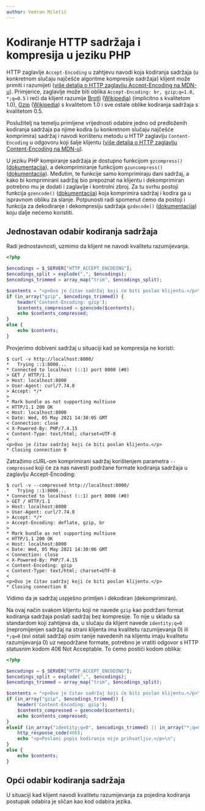 ```yaml
---
author: Vedran Miletić
---
```


# Kodiranje HTTP sadržaja i kompresija u jeziku PHP

HTTP zaglavlje `Accept-Encoding` u zahtjevu navodi koja kodiranja sadržaja (u konkretnom slučaju najčešće algoritme kompresije sadržaja) klijent može primiti i razumijeti ([više detalja o HTTP zaglavlju Accept-Encoding na MDN-u](https://developer.mozilla.org/en-US/docs/Web/HTTP/Headers/Accept-Encoding)). Primjerice, zaglavlje može biti oblika `Accept-Encoding: br, gzip;q=1.0, *;q=0.5` i reći da klijent razumije [Brotli](https://brotli.org/) ([Wikipedia](https://en.wikipedia.org/wiki/Brotli)) (implicitno s kvalitetom 1.0), [Gzip](https://www.gzip.org/) ([Wikipedia](https://en.wikipedia.org/wiki/Gzip)) s kvalitetom 1.0 i sve ostale oblike kodiranja sadržaja s kvalitetom 0.5.

Poslužitelj na temelju primljene vrijednosti odabire jedno od predloženih kodiranja sadržaja pa njime kodira (u konkretnom slučaju najčešće komprimira) sadržaj i navodi korištenu metodu u HTTP zaglavlju `Content-Encoding` u odgovoru koji šalje klijentu ([više detalja o HTTP zaglavlju Content-Encoding na MDN-u](https://developer.mozilla.org/en-US/docs/Web/HTTP/Headers/Content-Encoding)).

U jeziku PHP kompiranje sadržaja je dostupno funkcijom `gzcompress()` ([dokumentacija](https://www.php.net/manual/en/function.gzcompress.php)), a dekomprimiranje funkcijom `gzuncompress()` ([dokumentacija](https://www.php.net/manual/en/function.gzuncompress.php)). Međutim, te funkcije samo komprimiraju dani sadržaj, a kako bi komprimirani sadržaj bio prepoznat na klijentu i dekomprimiran potrebno mu je dodati i zaglavlje i kontrolni zbroj. Za tu svrhu postoji funkcija `gzencode()` ([dokumentacija](https://www.php.net/manual/en/function.gzencode.php)) koja komprimira sadržaj i kodira ga u ispravnom obliku za slanje. Potpunosti radi spomenut ćemo da postoji i funkcija za dekodiranje i dekompresiju sadržaja `gzdecode()` ([dokumentacija](https://www.php.net/manual/en/function.gzdecode.php)) koju dalje nećemo koristiti.

## Jednostavan odabir kodiranja sadržaja

Radi jednostavnosti, uzmimo da klijent ne navodi kvalitetu razumijevanja.

``` php
<?php

$encodings = $_SERVER["HTTP_ACCEPT_ENCODING"];
$encodings_split = explode(",", $encodings);
$encodings_trimmed = array_map("trim", $encodings_split);

$contents = "<p>Ovo je čitav sadržaj koji će biti poslan klijentu.</p>\n";
if (in_array("gzip", $encodings_trimmed)) {
    header('Content-Encoding: gzip');
    $contents_compressed = gzencode($contents);
    echo $contents_compressed;
}
else {
    echo $contents;
}
```

Provjerimo dobiveni sadržaj u situaciji kad se kompresija ne koristi:

``` shell
$ curl -v http://localhost:8000/
*   Trying ::1:8000...
* Connected to localhost (::1) port 8000 (#0)
> GET / HTTP/1.1
> Host: localhost:8000
> User-Agent: curl/7.74.0
> Accept: */*
>
* Mark bundle as not supporting multiuse
< HTTP/1.1 200 OK
< Host: localhost:8000
< Date: Wed, 05 May 2021 14:30:05 GMT
< Connection: close
< X-Powered-By: PHP/7.4.15
< Content-Type: text/html; charset=UTF-8
<
<p>Ovo je čitav sadržaj koji će biti poslan klijentu.</p>
* Closing connection 0
```

Zatražimo cURL-om komprimirani sadržaj korištenjem parametra `--compressed` koji će za nas navesti podržane formate kodiranja sadržaja u zaglavlju Accept-Encoding:

``` shell
$ curl -v --compressed http://localhost:8000/
*   Trying ::1:8000...
* Connected to localhost (::1) port 8000 (#0)
> GET / HTTP/1.1
> Host: localhost:8000
> User-Agent: curl/7.74.0
> Accept: */*
> Accept-Encoding: deflate, gzip, br
>
* Mark bundle as not supporting multiuse
< HTTP/1.1 200 OK
< Host: localhost:8000
< Date: Wed, 05 May 2021 14:30:06 GMT
< Connection: close
< X-Powered-By: PHP/7.4.15
< Content-Encoding: gzip
< Content-Type: text/html; charset=UTF-8
<
<p>Ovo je čitav sadržaj koji će biti poslan klijentu.</p>
* Closing connection 0
```

Vidimo da je sadržaj uspješno primljen i dekodiran (dekomprimiran).

Na ovaj način svakom klijentu koji ne navede `gzip` kao podržani format kodiranja sadržaja poslati sadržaj bez kompresije. To nije u skladu sa standardom koji zahtijeva da, u slučaju da klijent navede `identity;q=0` (nepromijenjen sadržaj na strani klijenta ima kvalitetu razumijevanja 0) ili `*;q=0` (svi ostali sadržaji osim ranije navedenih na klijentu imaju kvalitetu razumijevanja 0) uz nepodržane formate, potrebno je vratiti odgovor s HTTP statusnim kodom 406 Not Acceptable. To ćemo postići kodom oblika:

``` php
<?php

$encodings = $_SERVER["HTTP_ACCEPT_ENCODING"];
$encodings_split = explode(",", $encodings);
$encodings_trimmed = array_map("trim", $encodings_split);

$contents = "<p>Ovo je čitav sadržaj koji će biti poslan klijentu.</p>\n";
if (in_array("gzip", $encodings_trimmed)) {
    header('Content-Encoding: gzip');
    $contents_compressed = gzencode($contents);
    echo $contents_compressed;
}
elseif (in_array("identity;q=0", $encodings_trimmed) || in_array("*;q=0", $encodings_trimmed)) {
    http_response_code(406);
    echo "<p>Poslani popis kodiranja nije prihvatljiv.</p>\n";
}
else {
    echo $contents;
}
```

## Opći odabir kodiranja sadržaja

U situaciji kad klijent navodi kvalitetu razumijevanja za pojedina kodiranja postupak odabira je sličan kao kod odabira jezika.
